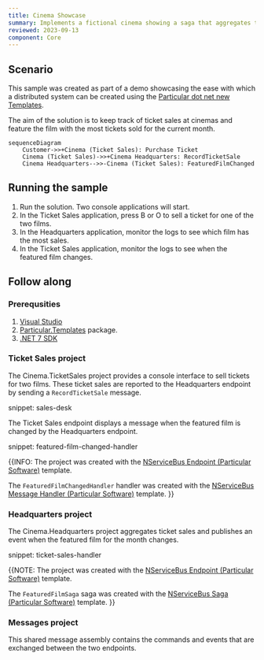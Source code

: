 ```yaml
---
title: Cinema Showcase
summary: Implements a fictional cinema showing a saga that aggregates ticket sales.
reviewed: 2023-09-13
component: Core
---
```



## Scenario

This sample was created as part of a demo showcasing the ease with which a distributed system can be created using the [Particular dot net new Templates](/nservicebus/dotnet-templates/).

The aim of the solution is to keep track of ticket sales at cinemas and feature the film with the most tickets sold for the current month.

```mermaid
sequenceDiagram
    Customer->>+Cinema (Ticket Sales): Purchase Ticket
    Cinema (Ticket Sales)->>+Cinema Headquarters: RecordTicketSale
    Cinema Headquarters-->>-Cinema (Ticket Sales): FeaturedFilmChanged
```

## Running the sample

1. Run the solution. Two console applications will start.
2. In the Ticket Sales application, press B or O to sell a ticket for one of the two films.
3. In the Headquarters application, monitor the logs to see which film has the most sales.
4. In the Ticket Sales application, monitor the logs to see when the featured film changes.

## Follow along

### Prerequsities

1. [Visual Studio](https://visualstudio.microsoft.com/downloads/)
1. [Particular.Templates](/nservicebus/dotnet-templates/) package.
1. [.NET 7 SDK](https://dotnet.microsoft.com/en-us/download/dotnet/7.0)

### Ticket Sales project

The Cinema.TicketSales project provides a console interface to sell tickets for two films. These ticket sales are reported to the Headquarters endpoint by sending a `RecordTicketSale` message.

snippet: sales-desk

The Ticket Sales endpoint displays a message when the featured film is changed by the Headquarters endpoint.

snippet: featured-film-changed-handler

{{INFO:
  The project was created with the [NServiceBus Endpoint (Particular Software)](/nservicebus/dotnet-templates/#nservicebus-endpoint) template.
  
  The `FeaturedFilmChangedHandler` handler was created with the [NServiceBus Message Handler (Particular Software)](/nservicebus/dotnet-templates/#nservicebus-handler) template.
}}

### Headquarters project

The Cinema.Headquarters project aggregates ticket sales and publishes an event when the featured film for the month changes.

snippet: ticket-sales-handler

{{NOTE:
  The project was created with the [NServiceBus Endpoint (Particular Software)](/nservicebus/dotnet-templates/#nservicebus-endpoint) template.
  
  The `FeaturedFilmSaga` saga was created with the [NServiceBus Saga (Particular Software)](/nservicebus/dotnet-templates/#nservicebus-saga) template.
}}

### Messages project

This shared message assembly contains the commands and events that are exchanged between the two endpoints.